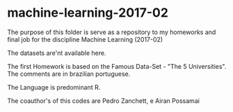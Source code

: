 # machine-learning-2017-02
The purpose of this folder is serve as a repository to my homeworks and final job for the discipline Machine Learning (2017-02) 

The datasets are'nt available here.

The first Homework is based on the Famous Data-Set - "The 5 Universities".
The comments are in brazilian portuguese.

The Language is predominant R.

The coauthor's of this codes are Pedro Zanchett, e Airan Possamai

